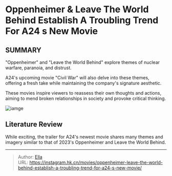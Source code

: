 # Oppenheimer &amp; Leave The World Behind Establish A Troubling Trend For A24 s New Movie


## SUMMARY 


 

&#34;Oppenheimer&#34; and &#34;Leave the World Behind&#34; explore themes of nuclear warfare, paranoia, and distrust.


A24&#39;s upcoming movie &#34;Civil War&#34; will also delve into these themes, offering a fresh take while maintaining the company&#39;s signature aesthetic.


These movies inspire viewers to reassess their own thoughts and actions, aiming to mend broken relationships in society and provoke critical thinking.
            


![iamge](https://static1.srcdn.com/wordpress/wp-content/uploads/2024/01/cillian-murphy-as-j-robert-oppenheimer-from-oppenheimer-julia-roberts-as-amanda-sandford-from-leave-the-world-behind.jpg)

## Literature Review
While exciting, the trailer for A24&#39;s newest movie shares many themes and imagery similar to that of 2023&#39;s Oppenheimer and Leave the World Behind. 




---

> Author: [Ella](https://instagram.hk.cn/)  
> URL: https://instagram.hk.cn/movies/oppenheimer-leave-the-world-behind-establish-a-troubling-trend-for-a24-s-new-movie/  

